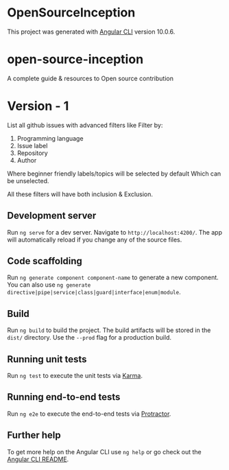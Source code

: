 # OpenSourceInception

This project was generated with [Angular CLI](https://github.com/angular/angular-cli) version 10.0.6.

# open-source-inception
A complete guide &amp; resources to Open source contribution


# Version - 1

List all github issues with advanced filters like Filter by:
1. Programming language
2. Issue label
3. Repository
4. Author

Where beginner friendly labels/topics will be selected by default Which can be unselected.

All these filters will have both inclusion & Exclusion.

## Development server

Run `ng serve` for a dev server. Navigate to `http://localhost:4200/`. The app will automatically reload if you change any of the source files.

## Code scaffolding

Run `ng generate component component-name` to generate a new component. You can also use `ng generate directive|pipe|service|class|guard|interface|enum|module`.

## Build

Run `ng build` to build the project. The build artifacts will be stored in the `dist/` directory. Use the `--prod` flag for a production build.

## Running unit tests

Run `ng test` to execute the unit tests via [Karma](https://karma-runner.github.io).

## Running end-to-end tests

Run `ng e2e` to execute the end-to-end tests via [Protractor](http://www.protractortest.org/).

## Further help

To get more help on the Angular CLI use `ng help` or go check out the [Angular CLI README](https://github.com/angular/angular-cli/blob/master/README.md).
